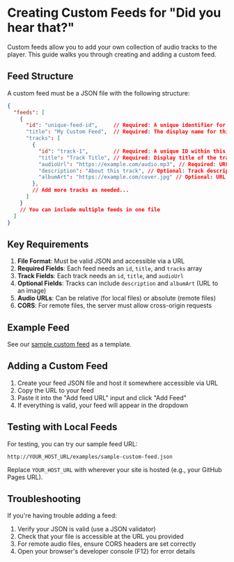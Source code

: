 # Creating Custom Feeds for "Did you hear that?"

Custom feeds allow you to add your own collection of audio tracks to the player. This guide walks you through creating and adding a custom feed.

## Feed Structure

A custom feed must be a JSON file with the following structure:

```json
{
  "feeds": [
    {
      "id": "unique-feed-id",     // Required: A unique identifier for this feed
      "title": "My Custom Feed",  // Required: The display name for this feed
      "tracks": [
        {
          "id": "track-1",        // Required: A unique ID within this feed
          "title": "Track Title", // Required: Display title of the track
          "audioUrl": "https://example.com/audio.mp3", // Required: URL to the audio file
          "description": "About this track", // Optional: Track description
          "albumArt": "https://example.com/cover.jpg" // Optional: URL to album artwork
        },
        // Add more tracks as needed...
      ]
    }
    // You can include multiple feeds in one file
  ]
}
```

## Key Requirements

1. **File Format**: Must be valid JSON and accessible via a URL
2. **Required Fields**: Each feed needs an `id`, `title`, and `tracks` array
3. **Track Fields**: Each track needs an `id`, `title`, and `audioUrl`
4. **Optional Fields**: Tracks can include `description` and `albumArt` (URL to an image)
5. **Audio URLs**: Can be relative (for local files) or absolute (remote files)
6. **CORS**: For remote files, the server must allow cross-origin requests

## Example Feed

See our [sample custom feed](./sample-custom-feed.json) as a template.

## Adding a Custom Feed

1. Create your feed JSON file and host it somewhere accessible via URL
2. Copy the URL to your feed
3. Paste it into the "Add feed URL" input and click "Add Feed"
4. If everything is valid, your feed will appear in the dropdown

## Testing with Local Feeds

For testing, you can try our sample feed URL:

```
http://YOUR_HOST_URL/examples/sample-custom-feed.json
```

Replace `YOUR_HOST_URL` with wherever your site is hosted (e.g., your GitHub Pages URL).

## Troubleshooting

If you're having trouble adding a feed:

1. Verify your JSON is valid (use a JSON validator)
2. Check that your file is accessible at the URL you provided
3. For remote audio files, ensure CORS headers are set correctly
4. Open your browser's developer console (F12) for error details 